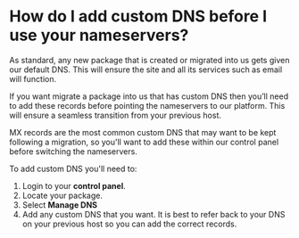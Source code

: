 # How do I add custom DNS before I use your nameservers?

As standard, any new package that is created or migrated into us gets given our default DNS. This will ensure the site and all its services such as email will function.

If you want migrate a package into us that has custom DNS then you’ll need to add these records before pointing the nameservers to our platform. This will ensure a seamless transition from your previous host.

MX records are the most common custom DNS that may want to be kept following a migration, so you'll want to add these within our control panel before switching the nameservers.

To add custom DNS you'll need to:

1. Login to your **control panel**.
2. Locate your package.
3. Select **Manage DNS**
4. Add any custom DNS that you want. It is best to refer back to your DNS on your previous host so you can add the correct records.
